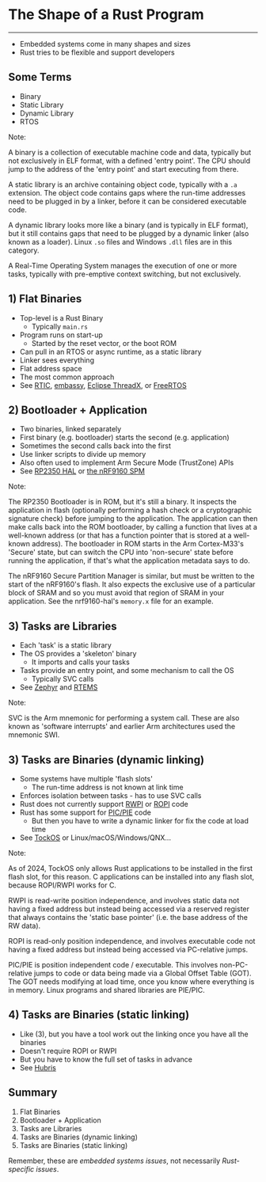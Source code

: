 # The Shape of a Rust Program

---

* Embedded systems come in many shapes and sizes
* Rust tries to be flexible and support developers

## Some Terms

* Binary
* Static Library
* Dynamic Library
* RTOS

Note:

A binary is a collection of executable machine code and data, typically but not
exclusively in ELF format, with a defined 'entry point'. The CPU should jump to
the address of the 'entry point' and start executing from there.

A static library is an archive containing object code, typically with a `.a`
extension. The object code contains gaps where the run-time addresses need to be
plugged in by a linker, before it can be considered executable code.

A dynamic library looks more like a binary (and is typically in ELF format), but
it still contains gaps that need to be plugged by a dynamic linker (also known
as a loader). Linux `.so` files and Windows `.dll` files are in this category.

A Real-Time Operating System manages the execution of one or more tasks,
typically with pre-emptive context switching, but not exclusively.

## 1) Flat Binaries

* Top-level is a Rust Binary
  * Typically `main.rs`
* Program runs on start-up
  * Started by the reset vector, or the boot ROM
* Can pull in an RTOS or async runtime, as a static library
* Linker sees everything
* Flat address space
* The most common approach
* See [RTIC](https://rtic.rs/), [embassy](https://embassy.dev), [Eclipse ThreadX](https://ferrous-systems.com/blog/rust-and-threadx/), or [FreeRTOS](https://github.com/ferrous-systems/freertos-experiments)

## 2) Bootloader + Application

* Two binaries, linked separately
* First binary (e.g. bootloader) starts the second (e.g. application)
* Sometimes the second calls back into the first
* Use linker scripts to divide up memory
* Also often used to implement Arm Secure Mode (TrustZone) APIs
* See [RP2350 HAL](https://docs.rs/rp235x-hal) or [the nRF9160 SPM](https://github.com/nrf-rs/nrf9160-dk)

Note:

The RP2350 Bootloader is in ROM, but it's still a binary. It inspects the
application in flash (optionally performing a hash check or a cryptographic
signature check) before jumping to the application. The application can then
make calls back into the ROM bootloader, by calling a function that lives at a
well-known address (or that has a function pointer that is stored at a
well-known address). The bootloader in ROM starts in the Arm Cortex-M33's
'Secure' state, but can switch the CPU into 'non-secure' state before running
the application, if that's what the application metadata says to do.

The nRF9160 Secure Partition Manager is similar, but must be written to the
start of the nRF9160's flash. It also expects the exclusive use of a particular
block of SRAM and so you must avoid that region of SRAM in your application. See
the nrf9160-hal's `memory.x` file for an example.

## 3) Tasks are Libraries

* Each 'task' is a static library
* The OS provides a 'skeleton' binary
  * It imports and calls your tasks
* Tasks provide an entry point, and some mechanism to call the OS
  * Typically SVC calls
* See
  [Zephyr](https://zephyrproject.org/zephyr-weekly-update-rust-coming-to-zephyr/)
  and [RTEMS](https://docs.rtems.org/branches/master/user/rust/index.html)

Note:

SVC is the Arm mnemonic for performing a system call. These are also known as
'software interrupts' and earlier Arm architectures used the mnemonic SWI.

## 3) Tasks are Binaries (dynamic linking)

* Some systems have multiple 'flash slots'
  * The run-time address is not known at link time
* Enforces isolation between tasks - has to use SVC calls
* Rust does not currently support [RWPI] or [ROPI] code
* Rust has some support for [PIC/PIE] code
  * But then you have to write a dynamic linker for fix the code at load time
* See [TockOS](https://tockos.org) or Linux/macOS/Windows/QNX...

[RWPI]: https://developer.arm.com/documentation/dui0774/l/Compiler-Command-line-Options/-frwpi---fno-rwpi?lang=en
[ROPI]: https://developer.arm.com/documentation/dui0774/l/Compiler-Command-line-Options/-fropi---fno-ropi?lang=en
[PIC/PIE]: https://mropert.github.io/2018/02/02/pic_pie_sanitizers/

Note:

As of 2024, TockOS only allows Rust applications to be installed in the first
flash slot, for this reason. C applications can be installed into any flash
slot, because ROPI/RWPI works for C.

RWPI is read-write position independence, and involves static data not having a
fixed address but instead being accessed via a reserved register that always
contains the 'static base pointer' (i.e. the base address of the RW data).

ROPI is read-only position independence, and involves executable code not having
a fixed address but instead being accessed via PC-relative jumps.

PIC/PIE is position independent code / executable. This involves non-PC-relative
jumps to code or data being made via a Global Offset Table (GOT). The GOT needs
modifying at load time, once you know where everything is in memory. Linux
programs and shared libraries are PIE/PIC.

## 4) Tasks are Binaries (static linking)

* Like (3), but you have a tool work out the linking once you have all the
  binaries
* Doesn't require ROPI or RWPI
* But you have to know the full set of tasks in advance
* See [Hubris](https://hubris.oxide.computer)

## Summary

1. Flat Binaries
2. Bootloader + Application
3. Tasks are Libraries
4. Tasks are Binaries (dynamic linking)
5. Tasks are Binaries (static linking)

Remember, these are *embedded systems issues*, not necessarily *Rust-specific issues*.
